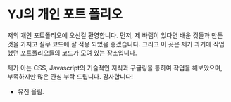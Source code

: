 # YJ의 개인 포트 폴리오
저의 개인 포트폴리오에 오신걸 환영합니다.
먼저, 제 바램이 있다면 배운 것들과 만든 것을 가지고 실무 코드에 잘 적용 되었음 좋겠습니다.
그리고 이 곳은 제가 과거에 작업했던 포트폴리오들의 코드가 모여 있는 장소입니다. 

제가 아는 CSS, Javascript의 기술적인 지식과 구글링을 통하여 작업을 해보았으며,
부족하지만 많은 관심 부탁 드립니다. 감사합니다!

- 유진 올림.



